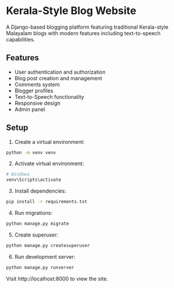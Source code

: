 # Kerala-Style Blog Website

A Django-based blogging platform featuring traditional Kerala-style Malayalam blogs with modern features including text-to-speech capabilities.

## Features

- User authentication and authorization
- Blog post creation and management
- Comments system
- Blogger profiles
- Text-to-Speech functionality
- Responsive design
- Admin panel

## Setup

1. Create a virtual environment:
```bash
python -m venv venv
```

2. Activate virtual environment:
```bash
# Windows
venv\Scripts\activate
```

3. Install dependencies:
```bash
pip install -r requirements.txt
```

4. Run migrations:
```bash
python manage.py migrate
```

5. Create superuser:
```bash
python manage.py createsuperuser
```

6. Run development server:
```bash
python manage.py runserver
```

Visit http://localhost:8000 to view the site.
